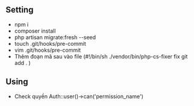 ## Setting
- npm i
- composer install
- php artisan migrate:fresh --seed
- touch .git/hooks/pre-commit
- vim .git/hooks/pre-commit
- Thêm đoạn mã sau vào file  (#!/bin/sh ./vendor/bin/php-cs-fixer fix git add .
  )
## Using
- Check quyền Auth::user()->can('permission_name')

